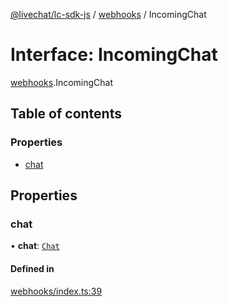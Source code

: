 [@livechat/lc-sdk-js](../README.md) / [webhooks](../modules/webhooks.md) / IncomingChat

# Interface: IncomingChat

[webhooks](../modules/webhooks.md).IncomingChat

## Table of contents

### Properties

- [chat](webhooks.IncomingChat.md#chat)

## Properties

### chat

• **chat**: [`Chat`](objects.Chat.md)

#### Defined in

[webhooks/index.ts:39](https://github.com/livechat/lc-sdk-js/blob/951da85/src/webhooks/index.ts#L39)
